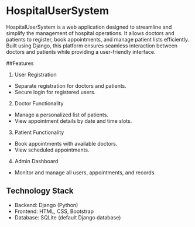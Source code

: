 # HospitalUserSystem

HospitalUserSystem is a web application designed to streamline and simplify the management of hospital operations. It allows doctors and patients to register, book appointments, and manage patient lists efficiently. Built using Django, this platform ensures seamless interaction between doctors and patients while providing a user-friendly interface.

##Features
1. User Registration

- Separate registration for doctors and patients.
- Secure login for registered users.

2. Doctor Functionality

- Manage a personalized list of patients.
- View appointment details by date and time slots.

3. Patient Functionality

- Book appointments with available doctors.
- View scheduled appointments.

4. Admin Dashboard

- Monitor and manage all users, appointments, and records.

## Technology Stack
- Backend: Django (Python)
- Frontend: HTML, CSS, Bootstrap
- Database: SQLite (default Django database)
